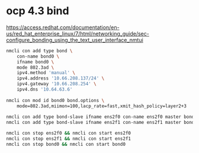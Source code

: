 # ocp 4.3 bind

https://access.redhat.com/documentation/en-us/red_hat_enterprise_linux/7/html/networking_guide/sec-configure_bonding_using_the_text_user_interface_nmtui

```bash
nmcli con add type bond \
    con-name bond0 \
    ifname bond0 \
    mode 802.3ad \
    ipv4.method 'manual' \
    ipv4.address '10.66.208.137/24' \
    ipv4.gateway '10.66.208.254' \
    ipv4.dns '10.64.63.6'
    
nmcli con mod id bond0 bond.options \
    mode=802.3ad,miimon=100,lacp_rate=fast,xmit_hash_policy=layer2+3
    
nmcli con add type bond-slave ifname ens2f0 con-name ens2f0 master bond0
nmcli con add type bond-slave ifname ens2f1 con-name ens2f1 master bond0

nmcli con stop ens2f0 && nmcli con start ens2f0
nmcli con stop ens2f1 && nmcli con start ens2f1
nmcli con stop bond0 && nmcli con start bond0

```